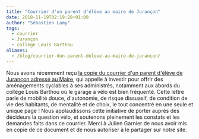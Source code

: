 ```yaml
---
title: "Courrier d'un parent d'élève au maire de Jurançon"
date: 2018-11-19T02:19:28+01:00
author: "Sébastien Lamy"
tags:
  - courrier
  - Jurançon
  - collège Louis Barthou
aliases:
  - /blog/courrier-dun-parent-deleve-au-maire-de-jurancon/
---
```


Nous avons récemment reçu [la copie du courrier d'un parent d'élève de Jurançon 
adressé au Maire], qui appelle à investir pour offrir des aménagements 
cyclables à ses administrés, notamment aux abords du collège Louis Barthou où 
le garage à vélo est bien fréquenté. Cette lettre parle de mobilité douce, 
d'autonomie, de risque dissuasif, de condition de vie des habitants, de 
mentalité et de choix, le tout concentré en une seule et unique page ! Nous 
applaudissons cette  initiative de porter auprès des décideurs la question 
vélo, et soutenons pleinement les constats et les demandes faits dans ce 
courrier. Merci à Julien Garnier de nous avoir mis en copie de ce document et 
de nous autoriser à le partager sur notre site.

[la copie du courrier d'un parent d'élève de Jurançon adressé au Maire]: courrier-j.garnier-maire-jurançon.pdf